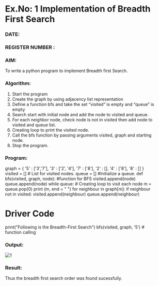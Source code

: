 # Ex.No: 1  Implementation of Breadth First Search 
### DATE:                                                                            
### REGISTER NUMBER : 
### AIM: 
To write a python program to implement Breadth first Search. 
### Algorithm:
1. Start the program
2. Create the graph by using adjacency list representation
3. Define a function bfs and take the set “visited” is empty and “queue” is empty
4. Search start with initial node and add the node to visited and queue.
5. For each neighbor node, check node is not in visited then add node to visited and queue list.
6.  Creating loop to print the visited node.
7.   Call the bfs function by passing arguments visited, graph and starting node.
8.   Stop the program.
### Program:

graph = { '5' : ['3','7'], '3' : ['2', '4'], '7' : ['8'], '2' : [], '4' : ['8'], '8' : [] } 
visited = [] # List for visited nodes.
queue = [] #Initialize a queue. 
def bfs(visited, graph, node): #function for BFS 
  visited.append(node) 
  queue.append(node) 
  while queue: # Creating loop to visit each node 
    m = queue.pop(0) 
    print (m, end = " ") 
    for neighbour in graph[m]: 
      if neighbour not in visited: 
        visited.append(neighbour) 
        queue.append(neighbour) 
# Driver Code 
print("Following is the Breadth-First Search") 
bfs(visited, graph, '5') # function calling


### Output:
![1](https://github.com/Rajesh242004/AI_Lab_2023-24/assets/117814063/1e79ffc4-1d2c-4a7c-ac5e-32b7daa55489)

### Result:
Thus the breadth first search order was found sucessfully.
